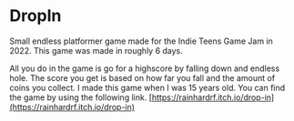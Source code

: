 # DropIn
Small endless platformer game made for the Indie Teens Game Jam in 2022.
This game was made in roughly 6 days.

All you do in the game is go for a highscore by falling down and endless hole. The score you get is based on how far you fall and the amount of coins you collect.
I made this game when I was 15 years old. You can find the game by using the following link.
[https://rainhardrf.itch.io/drop-in](https://rainhardrf.itch.io/drop-in)
